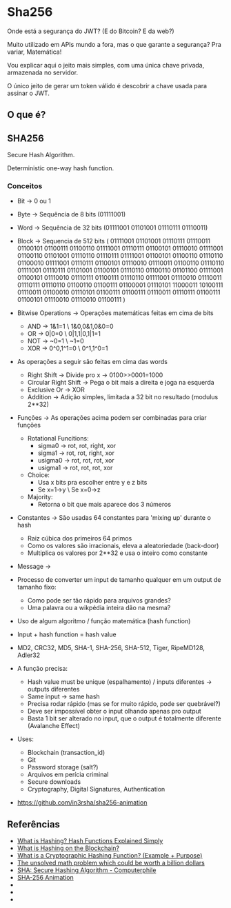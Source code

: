 # Sha256

Onde está a segurança do JWT? (E do Bitcoin? E da web?)

Muito utilizado em APIs mundo a fora, mas o que garante a segurança? Pra variar, Matemática!

Vou explicar aqui o jeito mais simples, com uma única chave privada, armazenada no servidor.

O único jeito de gerar um token válido é descobrir a chave usada para assinar o JWT.

## O que é?

## SHA256

Secure Hash Algorithm.

Deterministic one-way hash function.

### Conceitos

- Bit -> 0 ou 1
- Byte -> Sequência de 8 bits (01111001)
- Word -> Sequência de 32 bits (01111001 01101001 01110111 01110011)
- Block -> Sequencia de 512 bits
  (
  01111001 01101001 01110111 01110011
  01100101 01100111 01100110 01111001
  01110111 01100101 01110010 01111001
  01100110 01101001 01110110 01110111
  01111001 01100101 01100110 01110110
  01100010 01111001 01110111 01100101
  01110010 01110011 01100110 01110110
  01111001 01110111 01101001 01100101
  01110110 01100110 01101100 01111001
  01100101 01110010 01110111 01100111
  01110110 01111001 01110010 01110011
  01110111 01110110 01100110 01100111
  01100001 01110101 11000011 10100111
  01110011 01100010 01110101 01100111
  01100111 01110011 01110111 01100111
  01100101 01110010 01110010 01100111
  )

- Bitwise Operations -> Operações matemáticas feitas em cima de bits

  - AND -> 1&1=1 \ 1&0,0&1,0&0=0
  - OR -> 0|0=0 \ 0|1,1|0,1|1=1
  - NOT -> ~0=1 \ ~1=0
  - XOR -> 0^0,1^1=0 \ 0^1,1^0=1

- As operações a seguir são feitas em cima das words

  - Right Shift -> Divide pro x -> 0100>>0001=1000
  - Circular Right Shift -> Pega o bit mais a direita e joga na esquerda
  - Exclusive Or -> XOR
  - Addition -> Adição simples, limitada a 32 bit no resultado (modulus 2\*\*32)

- Funções -> As operações acima podem ser combinadas para criar funções

  - Rotational Funcitions:
    - sigma0 -> rot, rot, right, xor
    - sigma1 -> rot, rot, right, xor
    - usigma0 -> rot, rot, rot, xor
    - usigma1 -> rot, rot, rot, xor
  - Choice:
    - Usa x bits pra escolher entre y e z bits
    - Se x=1->y \ Se x=0->z
  - Majority:
    - Retorna o bit que mais aparece dos 3 números

- Constantes -> São usadas 64 constantes para 'mixing up' durante o hash

  - Raiz cúbica dos primeiros 64 primos
  - Como os valores são irracionais, eleva a aleatoriedade (back-door)
  - Multiplica os valores por 2\*\*32 e usa o inteiro como constante

- Message ->

- Processo de converter um input de tamanho qualquer em um output de tamanho fixo:
  - Como pode ser tão rápido para arquivos grandes?
  - Uma palavra ou a wikpédia inteira dão na mesma?
- Uso de algum algoritmo / função matemática (hash function)
- Input + hash function = hash value
- MD2, CRC32, MD5, SHA-1, SHA-256, SHA-512, Tiger, RipeMD128, Adler32
- A função precisa:

  - Hash value must be unique (espalhamento) / inputs diferentes -> outputs diferentes
  - Same input -> same hash
  - Precisa rodar rápido (mas se for muito rápido, pode ser quebrável?)
  - Deve ser impossível obter o input olhando apenas pro output
  - Basta 1 bit ser alterado no input, que o output é totalmente diferente (Avalanche Effect)

- Uses:

  - Blockchain (transaction_id)
  - Git
  - Password storage (salt?)
  - Arquivos em perícia criminal
  - Secure downloads
  - Cryptography, Digital Signatures, Authentication

- https://github.com/in3rsha/sha256-animation

## Referências

- [What is Hashing? Hash Functions Explained Simply](https://youtu.be/2BldESGZKB8)
- [What is Hashing on the Blockchain?](https://youtu.be/IGSB9zoSx70)
- [What is a Cryptographic Hashing Function? (Example + Purpose)](https://youtu.be/gTfNtop9vzM)
- [The unsolved math problem which could be worth a billion dollars](https://youtu.be/8COArd_EREw)
- [SHA: Secure Hashing Algorithm - Computerphile](https://youtu.be/DMtFhACPnTY)
- [SHA-256 Animation](https://github.com/in3rsha/sha256-animation)
- []()
- []()
- []()
